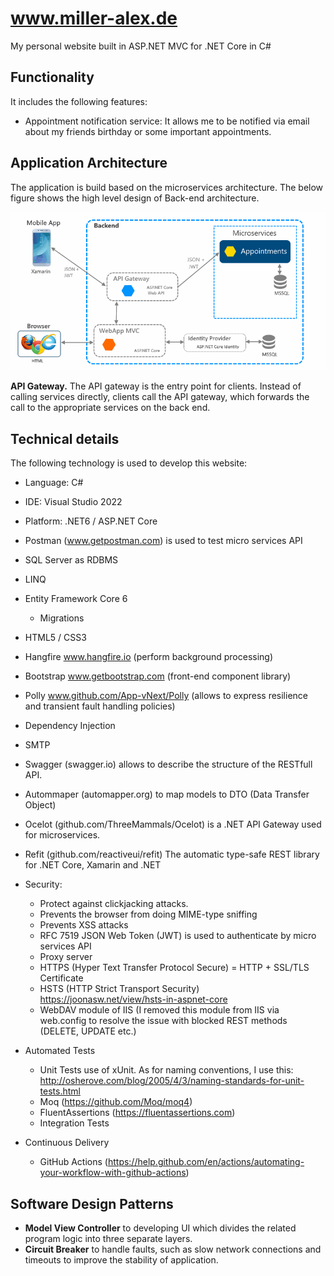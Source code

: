 www.miller-alex.de
============

My personal website built in ASP.NET MVC for .NET Core in C#

## Functionality

It includes the following features:

*  Appointment notification service: It allows me to be notified via email about my friends birthday or some important appointments.

## Application Architecture

The application is build based on the microservices architecture. The below figure shows the high level design of Back-end architecture.

![GitHub Architecture](/design/soa_architecture.png)

**API Gateway.** The API gateway is the entry point for clients. Instead of calling services directly, clients call the API gateway, which forwards the call to the appropriate services on the back end.

## Technical details

The following technology is used to develop this website:

* Language: C#
* IDE: Visual Studio 2022
* Platform: .NET6 / ASP.NET Core
* Postman (www.getpostman.com) is used to test micro services API
* SQL Server as RDBMS
* LINQ
* Entity Framework Core 6
	* Migrations
* HTML5 / CSS3
* Hangfire www.hangfire.io (perform background processing)
* Bootstrap www.getbootstrap.com (front-end component library)
* Polly www.github.com/App-vNext/Polly (allows to express resilience and transient fault handling policies)
* Dependency Injection
* SMTP
* Swagger (swagger.io) allows to describe the structure of the RESTfull API.
* Autommaper (automapper.org) to map models to DTO (Data Transfer Object)
* Ocelot (github.com/ThreeMammals/Ocelot) is a .NET API Gateway used for microservices.
* Refit (github.com/reactiveui/refit) The automatic type-safe REST library for .NET Core, Xamarin and .NET
* Security: 
	* Protect against clickjacking attacks.
	* Prevents the browser from doing MIME-type sniffing
	* Prevents XSS attacks
	* RFC 7519 JSON Web Token (JWT) is used to authenticate by micro services API
	* Proxy server
	* HTTPS (Hyper Text Transfer Protocol Secure) = HTTP + SSL/TLS Certificate
	* HSTS (HTTP Strict Transport Security) https://joonasw.net/view/hsts-in-aspnet-core
	* WebDAV module of IIS (I removed this module from IIS via web.config to resolve the issue with blocked REST methods (DELETE, UPDATE etc.)

* Automated Tests
	* Unit Tests use of xUnit. As for naming conventions, I use this: http://osherove.com/blog/2005/4/3/naming-standards-for-unit-tests.html
	* Moq (https://github.com/Moq/moq4) 
	* FluentAssertions (https://fluentassertions.com)
	* Integration Tests 
* Continuous Delivery 
	* GitHub Actions (https://help.github.com/en/actions/automating-your-workflow-with-github-actions)

## Software Design Patterns
* **Model View Controller** to developing UI which divides the related program logic into three separate layers. 
* **Circuit Breaker** to handle faults, such as slow network connections and timeouts to improve the stability of application.